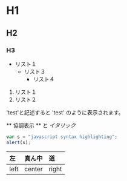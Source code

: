 # H1
## H2
### H3

* リスト１
    - リスト３
        + リスト４
1. リスト１
2. リスト２

\'test\'と記述すると 'test' のように表示されます。

** 協調表示 ** と *イタリック*

~~~javascript
var s = "javascript syntax highlighting";
alert(s);
~~~

| 左 | 真ん中 | 道|
| :-------------- |:------- |:------- |
|left | center | right 


